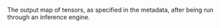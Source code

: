 The output map of tensors, as specified in the metadata, after being run through an inference engine.
